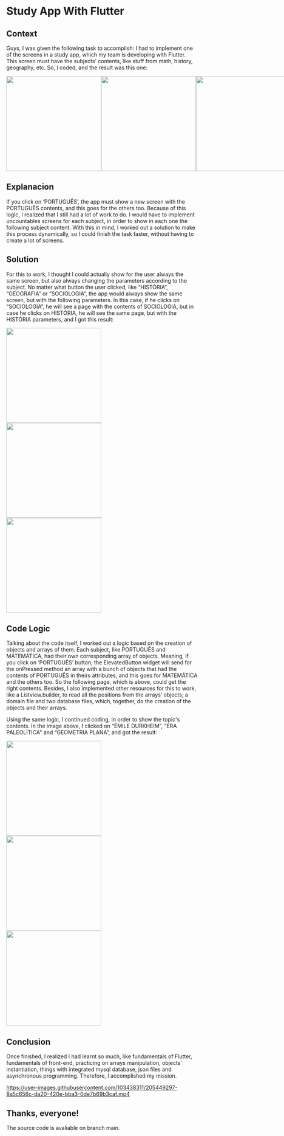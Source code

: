 # Study App With Flutter


## Context 

Guys, I was given the following task to accomplish: I had to implement one of the screens in a study app, which my team is developing with Flutter. This screen must have the subjects’ contents, like stuff from math, history, geography, etc. So, I coded, and the result was this one: 

<div style="display: flex; justify-content: space-between;" align="center">
  <img src="https://user-images.githubusercontent.com/103438311/205446721-8190d63a-a32b-46ec-a7e4-951d6027f944.png" width="250px"/>  
  <img src="https://user-images.githubusercontent.com/103438311/205446714-92b60179-10df-4f32-871f-ec6aa01db8a4.png" width="250px"/>  
  <img src="https://user-images.githubusercontent.com/103438311/205446719-9f0ee61c-69bc-4f84-b826-edcf7c8131d8.png" width="250px"/>  
</div>

## Explanacion

If you click on ‘PORTUGUÊS’, the app must show a new screen with the PORTUGUÊS contents, and this goes for the others too. Because of this logic, I realized that I still had a lot of work to do. I would have to implement uncountables screens for each subject, in order to show in each one the following subject content. With this in mind, I worked out a solution to make this process dynamically, so I could finish the task faster, without having to create a lot of screens.

## Solution

For this to work, I thought I could actually show for the user always the same screen, but also always changing the parameters according to the subject. No matter what button the user clicked, like “HISTÓRIA”, “GEOGRAFIA” or “SOCIOLOGIA”, the app would always show the same screen, but with the following parameters. In this case, if he clicks on “SOCIOLOGIA”, he will see a page with the contents of SOCIOLOGIA, but in case he clicks on HISTÓRIA, he will see the same page, but with the HISTÓRIA parameters, and I got this result: 


<div style="display: flex; flex-direction: column;" align="center">
  <img src="https://user-images.githubusercontent.com/103438311/205445828-05cdf442-5b8c-471c-94e5-ae7f572ee2e3.png" width="250px"/>  
  <img src="https://user-images.githubusercontent.com/103438311/205445830-4f74ff89-95f6-4f63-89b7-202a63ff3871.png" width="250px"/>  
  <img src="https://user-images.githubusercontent.com/103438311/205445831-3993affe-a54e-4abd-ae9e-571413846df3.png" width="250px"/>  
</div>

## Code Logic

Talking about the code itself, I worked out a logic based on the creation of objects and arrays of them. Each subject, like PORTUGUÊS and MATEMÁTICA, had their own corresponding array of objects. Meaning, if you click on ‘PORTUGUÊS’ button, the ElevatedButton widget will send for the onPressed method an array with a bunch of objects that had the contents of PORTUGUÊS in theirs attributes, and this goes for MATEMÁTICA and the others too. So the following page, which is above, could get the right contents. Besides, I also implemented other resources for this to work, like a Listview.builder, to read all the positions from the arrays’ objects; a domain file and two database files, which, together, do the creation of the objects and their arrays.

Using the same logic, I continued coding, in order to show the topic's contents. In the image above, I clicked on “ÉMILE DURKHEIM”, “ERA PALEOLÍTICA" and “GEOMETRIA PLANA”, and got the result:

<div style="display: flex; flex-direction: column;" align="center">
  <img src="https://user-images.githubusercontent.com/103438311/205445832-f4cfd822-a72c-46fc-90c4-94988e36f4e0.png" width="250px"/>  
  <img src="https://user-images.githubusercontent.com/103438311/205445833-c4e2f559-4952-4d11-bdd8-96ade3ba4827.png" width="250px"/>  
  <img src="https://user-images.githubusercontent.com/103438311/205445834-cc607744-f2a9-44aa-9bda-b9083ec9a356.png" width="250px"/>  
</div>

## Conclusion

Once finished, I realized I had learnt so much, like fundamentals of Flutter, fundamentals of front-end, practicing on arrays manipulation, objects’ instantiation, things with integrated mysql database, json files and asynchronous programming. Therefore, I accomplished my mission. 

https://user-images.githubusercontent.com/103438311/205449297-8a5c656c-da20-420e-bba3-0de7b69b3caf.mp4

## Thanks, everyone!

The source code is avaliable on branch main.
